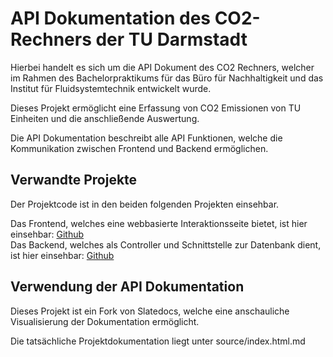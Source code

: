# API Dokumentation des CO2-Rechners der TU Darmstadt

Hierbei handelt es sich um die API Dokument des CO2 Rechners, welcher im Rahmen des Bachelorpraktikums für das Büro für Nachhaltigkeit und das Institut für Fluidsystemtechnik entwickelt wurde.

Dieses Projekt ermöglicht eine Erfassung von CO2 Emissionen von TU Einheiten und die anschließende Auswertung.

Die API Dokumentation beschreibt alle API Funktionen, welche die Kommunikation zwischen Frontend und Backend ermöglichen.

## Verwandte Projekte

Der Projektcode ist in den beiden folgenden Projekten einsehbar.

Das Frontend, welches eine webbasierte Interaktionsseite bietet, ist hier einsehbar: [Github](https://github.com/Lithium-1Hauptgruppe/CO2-Rechner-TU-Darmstadt-Frontend)  
Das Backend, welches als Controller und Schnittstelle zur Datenbank dient, ist hier einsehbar: [Github](https://github.com/Anhilly/co2-rechner-TU-Darmstadt-backend)

## Verwendung der API Dokumentation

Dieses Projekt ist ein Fork von Slatedocs, welche eine anschauliche Visualisierung der Dokumentation ermöglicht.

Die tatsächliche Projektdokumentation liegt unter source/index.html.md